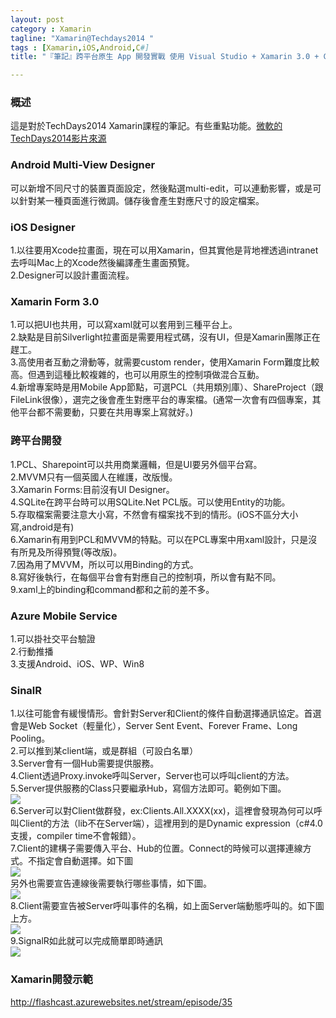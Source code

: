```yaml
---
layout: post
category : Xamarin 
tagline: "Xamarin@Techdays2014 "
tags : [Xamarin,iOS,Android,C#]
title: "『筆記』跨平台原生 App 開發實戰 使用 Visual Studio + Xamarin 3.0 + C#"

---
```


### 概述

這是對於TechDays2014 Xamarin課程的筆記。有些重點功能。[微軟的TechDays2014影片來源][1]

### Android Multi-View Designer

可以新增不同尺寸的裝置頁面設定，然後點選multi-edit，可以連動影響，或是可以針對某一種頁面進行微調。儲存後會產生對應尺寸的設定檔案。

### iOS Designer

1.以往要用Xcode拉畫面，現在可以用Xamarin，但其實他是背地裡透過intranet去呼叫Mac上的Xcode然後編譯產生畫面預覽。  
2.Designer可以設計畫面流程。

### Xamarin Form 3.0
1.可以把UI也共用，可以寫xaml就可以套用到三種平台上。  
2.缺點是目前Silverlight拉畫面是需要用程式碼，沒有UI，但是Xamarin團隊正在趕工。  
3.高使用者互動之滑動等，就需要custom render，使用Xamarin Form難度比較高。但遇到這種比較複雜的，也可以用原生的控制項做混合互動。  
4.新增專案時是用Mobile App節點，可選PCL（共用類別庫）、ShareProject（跟FileLink很像），選完之後會產生對應平台的專案檔。(通常一次會有四個專案，其他平台都不需要動，只要在共用專案上寫就好。)

### 跨平台開發
1.PCL、Sharepoint可以共用商業邏輯，但是UI要另外個平台寫。  
2.MVVM只有一個英國人在維護，改版慢。  
3.Xamarin Forms:目前沒有UI Designer。  
4.SQLite在跨平台時可以用SQLite.Net PCL版。可以使用Entity的功能。  
5.存取檔案需要注意大小寫，不然會有檔案找不到的情形。(iOS不區分大小寫,android是有)  
6.Xamarin有用到PCL和MVVM的特點。可以在PCL專案中用xaml設計，只是沒有所見及所得預覽(等改版)。  
7.因為用了MVVM，所以可以用Binding的方式。  
8.寫好後執行，在每個平台會有對應自己的控制項，所以會有點不同。  
9.xaml上的binding和command都和之前的差不多。


### Azure Mobile Service
1.可以掛社交平台驗證  
2.行動推播  
3.支援Android、iOS、WP、Win8  

### SinalR
1.以往可能會有緩慢情形。會針對Server和Client的條件自動選擇通訊協定。首選會是Web Socket（輕量化），Server Sent Event、Forever Frame、Long Pooling。  
2.可以推到某client端，或是群組（可設白名單）  
3.Server會有一個Hub需要提供服務。  
4.Client透過Proxy.invoke呼叫Server，Server也可以呼叫client的方法。  
5.Server提供服務的Class只要繼承Hub，寫個方法即可。範例如下圖。  
![][image-1]  
6.Server可以對Client做群發，ex:Clients.All.XXXX(xx)，這裡會發現為何可以呼叫Client的方法（lib不在Server端），這裡用到的是Dynamic expression（c#4.0支援，compiler time不會報錯）。  
7.Client的建構子需要傳入平台、Hub的位置。Connect的時候可以選擇連線方式。不指定會自動選擇。如下圖  
![][image-2]  
另外也需要宣告連線後需要執行哪些事情，如下圖。  
![][image-3]  
8.Client需要宣告被Server呼叫事件的名稱，如上面Server端動態呼叫的。如下圖上方。  
![][image-4]  
9.SignalR如此就可以完成簡單即時通訊  
![][image-5]  

### Xamarin開發示範

http://flashcast.azurewebsites.net/stream/episode/35


[1]:	http://www.microsoftvirtualacademy.com/training-courses/techdays-taiwan-2014-breakout-sessions-dev

[image-1]:	https://farm6.staticflickr.com/5598/15540559282_4705c1750b_o.png
[image-2]:	https://farm4.staticflickr.com/3952/15540564482_08a1d0e298_o.png
[image-3]:	https://farm4.staticflickr.com/3956/15537048481_b12ce64a1a_o.png
[image-4]:	https://farm4.staticflickr.com/3952/15540564482_08a1d0e298_o.png
[image-5]:	https://farm6.staticflickr.com/5613/15516054796_46521f1a68_o.png